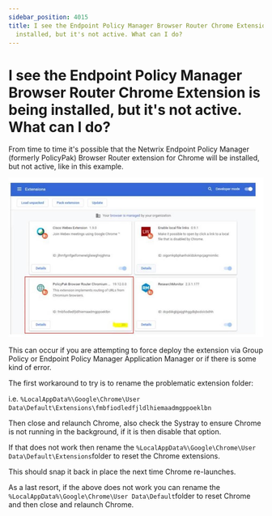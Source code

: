 ```yaml
---
sidebar_position: 4015
title: I see the Endpoint Policy Manager Browser Router Chrome Extension is being
  installed, but it's not active. What can I do?
---
```


# I see the Endpoint Policy Manager Browser Router Chrome Extension is being installed, but it's not active. What can I do?

From time to time it's possible that the Netwrix Endpoint Policy Manager (formerly PolicyPak) Browser Router extension for Chrome will be installed, but not active, like in this example.

![](../../../../../../../static/images/PolicyPak/Content/Resources/Images/Troubleshooting/BrowserRouter/489_1_dfg_950x593.jpg)

This can occur if you are attempting to force deploy the extension via Group Policy or Endpoint Policy Manager Application Manager or if there is some kind of error.

The first workaround to try is to rename the problematic extension folder:

i.e. `%LocalAppData%\Google\Chrome\User Data\Default\Extensions\fmbfiodledfjldlhiemaadmgppoeklbn`

Then close and relaunch Chrome, also check the Systray to ensure Chrome is not running in the background, if it is then disable that option.

If that does not work then rename the `%LocalAppData%\Google\Chrome\User Data\Default\Extensions`folder to reset the Chrome extensions.

This should snap it back in place the next time Chrome re-launches.

As a last resort, if the above does not work you can rename the `%LocalAppData%\Google\Chrome\User Data\Default`folder to reset Chrome and then close and relaunch Chrome.
